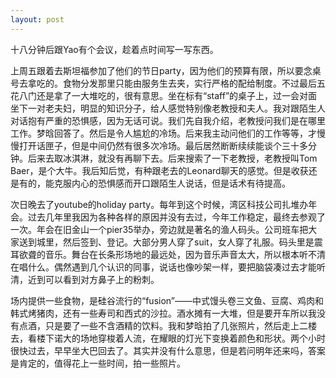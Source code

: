 ```yaml
---
layout: post
---
```


十八分钟后跟Yao有个会议，趁着点时间写一写东西。

上周五跟着去斯坦福参加了他们的节日party，因为他们的预算有限，所以要念桌号去拿吃的。食物分发那里只能由服务生去夹，实行严格的配给制度。不过最后五花八门还是拿了一大堆吃的，很有意思。坐在标有“staff”的桌子上，过一会对面坐下一对老夫妇，明显的知识分子，给人感觉特别像老教授和夫人。我对跟陌生人对话抱有严重的恐惧感，因为无话可说。我们先自我介绍，老教授问我们是在哪里工作。梦晗回答了。然后是令人尴尬的冷场。后来我主动问他们的工作等等，才慢慢打开话匣子，但是中间仍然有很多次冷场。最后居然断断续续能谈个三十多分钟。后来去取冰淇淋，就没有再聊下去。后来搜索了一下老教授，老教授叫Tom Baer，是个大牛。我后知后觉，有种跟老去的Leonard聊天的感觉。但是收获还是有的，能克服内心的恐惧感而开口跟陌生人说话，但是话术有待提高。

次日晚去了youtube的holiday party。每年到这个时候，湾区科技公司扎堆办年会。过去几年里我因为各种各样的原因并没有去过，今年工作稳定，最终去参观了一次。年会在旧金山一个pier35举办，旁边就是著名的渔人码头。公司班车把大家送到城里，然后签到、登记。大部分男人穿了suit，女人穿了礼服。码头里是震耳欲聋的音乐。舞台在长条形场地的最远处，因为音乐声音太大，所以根本听不清在唱什么。偶然遇到几个认识的同事，说话也像吵架一样，要把脑袋凑过去才能听清，近到可以看到对方鼻子上的粉刺。

场内提供一些食物，是硅谷流行的“fusion”——中式馒头卷三文鱼、豆腐、鸡肉和韩式烤猪肉，还有一些寿司和西式的沙拉。酒水摊有一大堆，但是要开车所以我没有点酒，只是要了一些不含酒精的饮料。我和梦晗拍了几张照片，然后走上二楼去，看楼下诺大的场地穿梭着人流，在耀眼的灯光下变换着颜色和形状。两个小时很快过去，早早坐大巴回去了。其实并没有什么意思，但是若问明年还来吗，答案是肯定的，值得花上一些时间，拍一些照片。